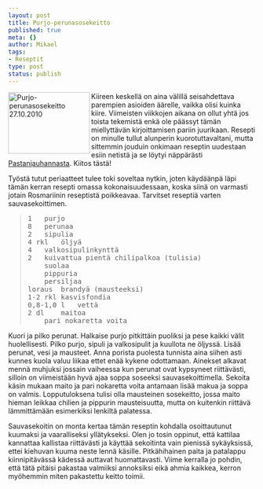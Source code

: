 ```yaml
--- 
layout: post
title: Purjo-perunasosekeitto
published: true
meta: {}
author: Mikael
tags: 
- Reseptit
type: post
status: publish
---
```

<a href="http://www.flickr.com/photos/kjue/5120313291/" title="Purjo-perunasosekeitto 27.10.2010 by Kjue, on Flickr"><img src="http://farm5.static.flickr.com/4065/5120313291_4112ef0dc3.jpg" width="166" height="125" align="left" alt="Purjo-perunasosekeitto 27.10.2010" /></a>

Kiireen keskellä on aina välillä seisahdettava parempien asioiden
äärelle, vaikka olisi kuinka kiire. Viimeisten viikkojen aikana on
ollut yhtä jos toista tekemistä enkä ole päässyt tämän miellyttävän
kirjoittamisen pariin juurikaan. Resepti on minulle tullut alunperin
kuorotuttavaltani, mutta sittemmin jouduin onkimaan reseptin uudestaan
esiin netistä ja se löytyi näppärästi <a
href="http://pastanjauhantaa.blogspot.com/2006/02/purjo-perunasosekeitto_21.html">Pastanjauhannasta</a>.
Kiitos tästä!

Työstä tutut periaatteet tulee toki soveltaa nytkin, joten käydäänpä
läpi tämän kerran resepti omassa kokonaisuudessaan, koska siinä on
varmasti jotain Rosmariinin reseptistä poikkeavaa. Tarvitset reseptiä
varten sauvasekoittimen.

<blockquote><pre>
1	purjo
8	perunaa
2	sipulia
4 rkl	öljyä
4	valkosipulinkynttä
2	kuivattua pientä chilipalkoa (tulisia)
	suolaa
	pippuria
	persiljaa
loraus	brandyä (mausteeksi)
1-2 rkl	kasvisfondia
0,8-1,0 l	vettä
2 dl	maitoa
	pari nokaretta voita
</pre></blockquote>

Kuori ja pilko perunat. Halkaise purjo pitkittäin puoliksi ja pese
kaikki välit huolellisesti. Pilko purjo, sipuli ja valkosipulit ja
kuullota ne öljyssä. Lisää perunat, vesi ja mausteet. Anna porista
puolesta tunnista aina siihen asti kunnes kuola valuu liikaa ettet
enää kykene odottamaan. Ainekset alkavat mennä muhjuksi jossain
vaiheessa kun perunat ovat kypsyneet riittävästi, silloin on
viimeistään hyvä ajaa soppa soseeksi sauvasekoittimella. Sekoita käsin
mukaan maito ja pari nokaretta voita antamaan lisää makua ja soppa on
valmis. Lopputuloksena tulisi olla mausteinen sosekeitto, jossa maito
hieman leikkaa chilien ja pippurin mausteisuutta, mutta on kuitenkin
riittävä lämmittämään esimerkiksi lenkiltä palatessa.

Sauvasekoitin on monta kertaa tämän reseptin kohdalla osoittautunut
kuumaksi ja vaaralliseksi yllätykseksi. Olen jo tosin oppinut, että
kattilaa kannattaa kallistaa riittävästi ja käyttää sekoitinta vain
pienissä sykäyksissä, ettei kiehuvan kuuma neste lennä käsille.
Pitkähihainen paita ja patalappu kiinnipitävässä kädessä auttavat
huomattavasti. Viime kerralla jo pohdin, että tätä pitäisi pakastaa
valmiiksi annoksiksi eikä ahmia kaikkea, kerron myöhemmin miten
pakastettu keitto toimii.

